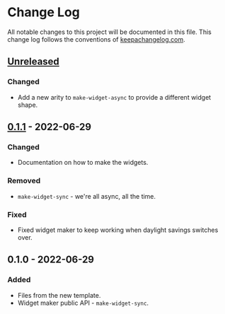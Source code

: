# Change Log
All notable changes to this project will be documented in this file. This change log follows the conventions of [keepachangelog.com](http://keepachangelog.com/).

## [Unreleased]
### Changed
- Add a new arity to `make-widget-async` to provide a different widget shape.

## [0.1.1] - 2022-06-29
### Changed
- Documentation on how to make the widgets.

### Removed
- `make-widget-sync` - we're all async, all the time.

### Fixed
- Fixed widget maker to keep working when daylight savings switches over.

## 0.1.0 - 2022-06-29
### Added
- Files from the new template.
- Widget maker public API - `make-widget-sync`.

[Unreleased]: https://sourcehost.site/your-name/pseudocode_to_cpp/compare/0.1.1...HEAD
[0.1.1]: https://sourcehost.site/your-name/pseudocode_to_cpp/compare/0.1.0...0.1.1
